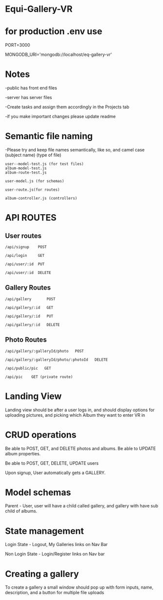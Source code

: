 # Equi-Gallery-VR

# for production .env use

PORT=3000

MONGODB_URI='mongodb://localhost/eq-gallery-vr'


# Notes
-public has front end files

-server has server files

-Create tasks and assign them accordingly in the Projects tab

-if you make important changes please update readme

# Semantic file naming

-Please try and keep file names semantically, like so, and camel case
(subject name) (type of file)

```
user--model-test.js (for test files)
album-model-test.js
album-route-test.js

user-model.js (for schemas)

user-route.js(for routes)

album-controller.js (controllers)

```
# API ROUTES

## User routes
```
/api/signup    POST

/api/login     GET

/api/user/:id  PUT

/api/user/:id  DELETE
```
## Gallery Routes
```
/api/gallery       POST

/api/gallery/:id   GET

/api/gallery/:id   PUT

/api/gallery/:id   DELETE
```
## Photo Routes
```
/api/gallery/:galleryId/photo   POST

/api/gallery/:galleryId/photo/:photoId   DELETE

/api/public/pic   GET

/api/pic    GET (private route)
```

# Landing View

Landing view should be after a user logs in, and should display options for uploading pictures, and picking which Album they want to enter VR in

# CRUD operations

Be able to POST, GET, and DELETE photos and albums. Be able to UPDATE album properties. 

Be able to POST, GET, DELETE, UPDATE users

Upon signup, User automatically gets a GALLERY.


# Model schemas

Parent - User, user will have a child called gallery, and gallery with have sub child of albums.

# State management

Login State - Logout, My Galleries links on Nav Bar 

Non Login State - Login/Register links on Nav bar

# Creating a gallery
To create a gallery a small window should pop up with form inputs, name, description, and a button for multiple file uploads



